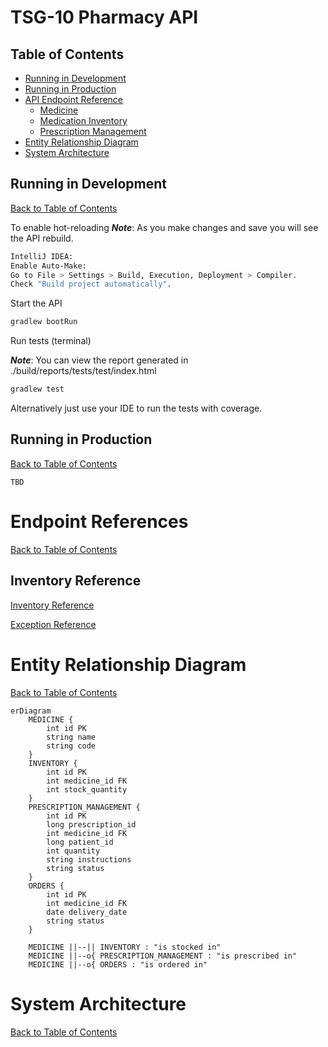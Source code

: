 # TSG-10 Pharmacy API


## Table of Contents
- [Running in Development](#running-in-development)
- [Running in Production](#running-in-production)
- [API Endpoint Reference](#endpoint-reference)
  - [Medicine](#medicine-api---view-the-medicine-api-reference-file)
  - [Medication Inventory](#medication-inventory-api)
  - [Prescription Management](#prescription-management-api)
- [Entity Relationship Diagram](#entity-relationship-diagram)
- [System Architecture](#system-architecture)


## Running in Development
[Back to Table of Contents](#table-of-contents)

To enable hot-reloading
***Note***: As you make changes and save you will see the API rebuild.
```bash
IntelliJ IDEA:
Enable Auto-Make:
Go to File > Settings > Build, Execution, Deployment > Compiler.
Check "Build project automatically".
```

Start the API
```bash
gradlew bootRun
```

Run tests (terminal)

***Note***: You can view the report generated in ./build/reports/tests/test/index.html
```bash
gradlew test
```
Alternatively just use your IDE to run the tests with coverage.

## Running in Production
[Back to Table of Contents](#table-of-contents)
```
TBD
```
# Endpoint References
[Back to Table of Contents](#table-of-contents)

## Inventory Reference
[Inventory Reference](./ApiReference/InventoryReference.md)

[Exception Reference](./ApiReference/ExceptionReference.md)


# Entity Relationship Diagram
[Back to Table of Contents](#table-of-contents)
```mermaid
erDiagram
    MEDICINE {
        int id PK
        string name
        string code
    }
    INVENTORY {
        int id PK
        int medicine_id FK
        int stock_quantity
    }
    PRESCRIPTION_MANAGEMENT {
        int id PK
        long prescription_id
        int medicine_id FK
        long patient_id
        int quantity
        string instructions
        string status
    }
    ORDERS {
        int id PK
        int medicine_id FK
        date delivery_date
        string status
    }

    MEDICINE ||--|| INVENTORY : "is stocked in"
    MEDICINE ||--o{ PRESCRIPTION_MANAGEMENT : "is prescribed in"
    MEDICINE ||--o{ ORDERS : "is ordered in"
```


# System Architecture
[Back to Table of Contents](#table-of-contents)
```mermaid

```

